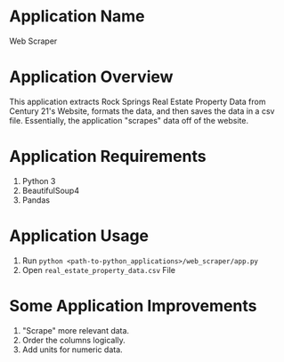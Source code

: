 # Application Name
Web Scraper

# Application Overview

This application extracts Rock Springs Real Estate Property Data from Century 21's Website, formats the data, and then saves the data in a csv file. Essentially, the application "scrapes" data off of the website.

# Application Requirements

1. Python 3
2. BeautifulSoup4
3. Pandas

# Application Usage

1. Run `python <path-to-python_applications>/web_scraper/app.py`
2. Open `real_estate_property_data.csv` File

# Some Application Improvements

1. "Scrape" more relevant data.
2. Order the columns logically.
3. Add units for numeric data.
